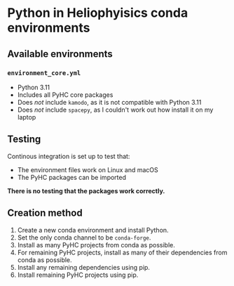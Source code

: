 # Python in Heliophyisics conda environments

## Available environments
### `environment_core.yml`
- Python 3.11
- Includes all PyHC core packages
- Does *not* include `kamodo`, as it is not compatible with Python 3.11
- Does *not* include `spacepy`, as I couldn't work out how install it on my laptop

## Testing
Continous integration is set up to test that:
- The environment files work on Linux and macOS
- The PyHC packages can be imported

**There is no testing that the packages work correctly.**

## Creation method

1. Create a new conda environment and install Python.
1. Set the only conda channel to be `conda-forge`.
1. Install as many PyHC projects from conda as possible.
1. For remaining PyHC projects, install as many of their dependencies from conda as possible.
1. Install any remaining dependencies using pip.
1. Install remaining PyHC projects using pip.
